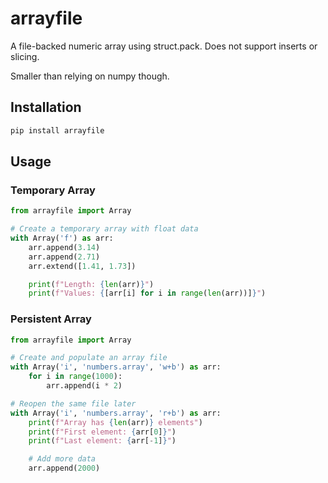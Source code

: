 # arrayfile

A file-backed numeric array using struct.pack. Does not support inserts or
slicing.

Smaller than relying on numpy though.

## Installation

```bash
pip install arrayfile
```

## Usage

### Temporary Array

```python
from arrayfile import Array

# Create a temporary array with float data
with Array('f') as arr:
    arr.append(3.14)
    arr.append(2.71)
    arr.extend([1.41, 1.73])

    print(f"Length: {len(arr)}")
    print(f"Values: {[arr[i] for i in range(len(arr))]}")
```

### Persistent Array

```python
from arrayfile import Array

# Create and populate an array file
with Array('i', 'numbers.array', 'w+b') as arr:
    for i in range(1000):
        arr.append(i * 2)

# Reopen the same file later
with Array('i', 'numbers.array', 'r+b') as arr:
    print(f"Array has {len(arr)} elements")
    print(f"First element: {arr[0]}")
    print(f"Last element: {arr[-1]}")

    # Add more data
    arr.append(2000)
```
